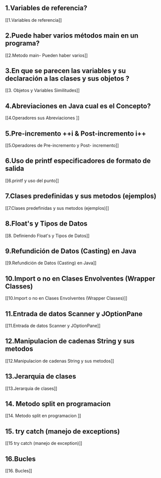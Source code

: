 
## 1.**Variables** de **referencia**?
[[1.Variables de referencia]]
## 2.Puede haber varios **métodos main** en un programa?
[[2.Metodo main- Pueden haber varios]]
## 3.En que se parecen las variables y su declaración a las clases y sus objetos ?
[[3. Objetos y Variables Similitudes]]
## 4.**Abreviaciones** en  Java cual es el Concepto?
[[4.Operadores sus Abreviaciones ]]
## 5.**Pre-incremento** ++i   &  **Post-incremento** i++
[[5.Operadores de Pre-incremento y Post- incremento]]
## 6.Uso de **printf** especificadores de formato de salida
[[6.printf y uso del punto]]
## 7.**Clases predefinidas** y sus metodos (ejemplos)
[[7.Clases predefinidas y sus metodos  (ejemplos)]]
## 8.Float's y Tipos de Datos
[[8. Definiendo Float's y Tipos de Datos]]
## 9.**Refundición** de Datos (Casting) en Java
[[9.Refundición de Datos (Casting) en Java]]
## 10.**Import** o no en **Clases Envolventes** (Wrapper Classes)
[[10.Import o no en Clases Envolventes (Wrapper Classes)]]
## 11.Entrada de datos **Scanner** y **JOptionPane**
[[11.Entrada de datos Scanner y JOptionPane]]
## 12.Manipulacion de cadenas **String** y sus metodos
[[12.Manipulacion de cadenas String y sus metodos]]
## 13.**Jerarquia** de clases
[[13.Jerarquia de clases]]
## 14. Metodo **split** en programacion
[[14. Metodo split en programacion ]]
## 15. **try catch** (manejo de exceptions)
[[15 try catch (manejo de exception)]]
## 16.Bucles
[[16. Bucles]]